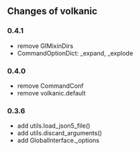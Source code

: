 Changes of volkanic
-------------------

### 0.4.1
* remove GIMixinDirs
* CommandOptionDict: _expand, _explode

### 0.4.0
* remove CommandConf
* remove volkanic.default

### 0.3.6 
* add utils.load_json5_file()
* add utils.discard_arguments()
* add GlobalInterface._options